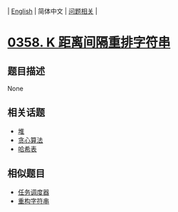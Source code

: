 
| [English](README_EN.md) | 简体中文 | [问题相关](QUESTION.md) |
# [0358. K 距离间隔重排字符串](https://leetcode-cn.com/problems/rearrange-string-k-distance-apart/)
## 题目描述
None
## 相关话题
- [堆](https://leetcode-cn.com/tag/heap)
- [贪心算法](https://leetcode-cn.com/tag/greedy)
- [哈希表](https://leetcode-cn.com/tag/hash-table)
## 相似题目
- [任务调度器](../0621/README.md)
- [重构字符串](../0767/README.md)
